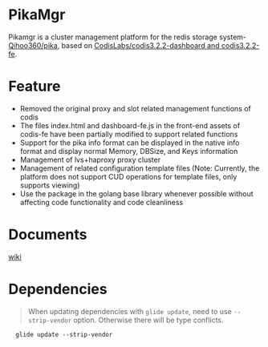 
# PikaMgr #
Pikamgr is a cluster management platform for the redis storage system-[Qihoo360/pika](https://github.com/Qihoo360/pika), based on [CodisLabs/codis3.2.2-dashboard and codis3.2.2-fe](https://github.com/CodisLabs/codis/tree/3.2.2).

# Feature #

* Removed the original proxy and slot related management functions of codis
* The files index.html and dashboard-fe.js in the front-end assets of codis-fe have been partially modified to support related functions
* Support for the pika info format can be displayed in the native info format and display normal Memory, DBSize, and Keys information
* Management of lvs+haproxy proxy cluster
* Management of related configuration template files (Note: Currently, the platform does not support CUD operations for template files, only supports viewing)
* Use the package in the golang base library whenever possible without affecting code functionality and code cleanliness

# Documents #
[wiki](https://github.com/pourer/pikamgr/wiki)

# Dependencies #
> When updating dependencies with `glide update`, need to use `--strip-vendor` option. Otherwise there will be type conflicts.

      glide update --strip-vendor
